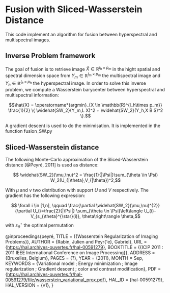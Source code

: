 # Fusion with Sliced-Wasserstein Distance 

This code implement an algorithm for fusion between hyperspectral and multispectral images. 

## Inverse Problem framework 

The goal of fusion is to retrieve image $\hat{X} \in \mathbb{R}^{l_h\times p_m}$ in the hight spatial and spectral dimension space from $Y_m \in \mathbb{R}^{l_m\times p_m}$ the multispectral image and $Y_h \in \mathbb{R}^{l_h\times p_h}$ the hyperspectral image. In order to solve this inverse problem, we compute a Wasserstein barycenter between hyperspectral and multispectral information:

$$\hat{X} = \operatorname*{argmin}_{X \in \mathbb{R}^{l_h\times p_m}} \frac{1}{2} \{ \widehat{SW_2}(Y_m,L X)^2 + \widehat{SW_2}(Y_h,X B S)^2 \}.$$

A gradient descent is used to do the minimisation. It is implemented in the function fusion_SW.py

## Sliced-Wasserstein distance 

The following Monte-Carlo approximation of the Sliced-Wasserstein distance [@Peyré, 2011] is used as distance:

$$ \widehat{SW_2}(\mu,\nu)^2 = \frac{1}{|\Psi|}\sum_{\theta \in \Psi} W_2(U_{|\theta},V_{|\theta})^2,$$

With $\mu$ and $\nu$ two distribution with support $U$ and $V$ respectively.
The gradient has the following expression:

$$ \forall i \in [1,n], \qquad \frac{\partial \widehat{SW_2}(\mu,\nu)^{2}}{\partial U_i}=\frac{2}{|\Psi|} \sum_{\theta \in \Psi}\left\langle U_{i}-V_{s_{\theta}^{\star}(i)}, \theta\right\rangle \theta,$$
with $s_{\theta}^{\star}$ the optimal permutation


@inproceedings{peyré,
  TITLE = {{Wasserstein Regularization of Imaging Problems}},
  AUTHOR = {Rabin, Julien and Peyr{\'e}, Gabriel},
  URL = {https://hal.archives-ouvertes.fr/hal-00591279},
  BOOKTITLE = {{ICIP 2011 : 2011 IEEE International Conference on Image Processing}},
  ADDRESS = {Bruxelles, Belgium},
  PAGES = {?},
  YEAR = {2011},
  MONTH = Sep,
  KEYWORDS = {Variational model ; Energy minimization ; Image regularization ; Gradient descent ; color and contrast modification},
  PDF = {https://hal.archives-ouvertes.fr/hal-00591279/file/wasserstein_variational_prox.pdf},
  HAL_ID = {hal-00591279},
  HAL_VERSION = {v1},
}